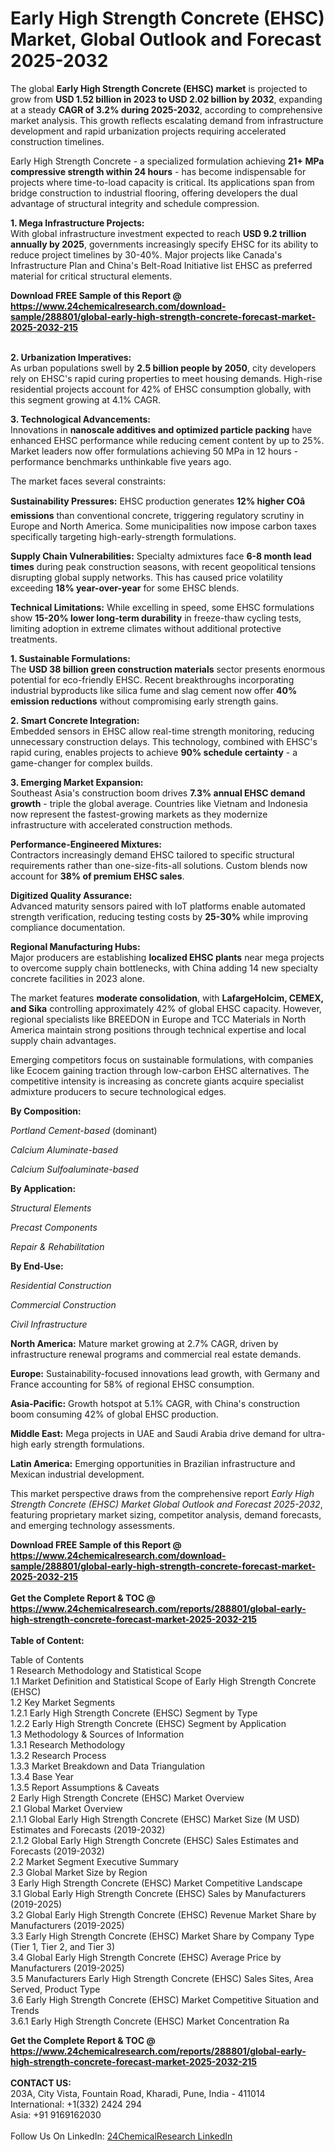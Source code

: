 <h1>Early High Strength Concrete (EHSC) Market, Global Outlook and Forecast 2025-2032</h1><p>The global <strong>Early High Strength Concrete (EHSC) market</strong> is projected to grow from <strong>USD 1.52 billion in 2023 to USD 2.02 billion by 2032</strong>, expanding at a steady <strong>CAGR of 3.2% during 2025-2032</strong>, according to comprehensive market analysis. This growth reflects escalating demand from infrastructure development and rapid urbanization projects requiring accelerated construction timelines.</p><p>Early High Strength Concrete - a specialized formulation achieving <strong>21+ MPa compressive strength within 24 hours</strong> - has become indispensable for projects where time-to-load capacity is critical. Its applications span from bridge construction to industrial flooring, offering developers the dual advantage of structural integrity and schedule compression.</p><p><strong>1. Mega Infrastructure Projects:</strong><br>
With global infrastructure investment expected to reach <strong>USD 9.2 trillion annually by 2025</strong>, governments increasingly specify EHSC for its ability to reduce project timelines by 30-40%. Major projects like Canada's Infrastructure Plan and China's Belt-Road Initiative list EHSC as preferred material for critical structural elements.</p><div><b>Download FREE Sample of this Report @ 
            <a href="https://www.24chemicalresearch.com/download-sample/288801/global-early-high-strength-concrete-forecast-market-2025-2032-215">
            https://www.24chemicalresearch.com/download-sample/288801/global-early-high-strength-concrete-forecast-market-2025-2032-215</a></b></div><br><p><strong>2. Urbanization Imperatives:</strong><br>
As urban populations swell by <strong>2.5 billion people by 2050</strong>, city developers rely on EHSC's rapid curing properties to meet housing demands. High-rise residential projects account for 42% of EHSC consumption globally, with this segment growing at 4.1% CAGR.</p><p><strong>3. Technological Advancements:</strong><br>
Innovations in <strong>nanoscale additives and optimized particle packing</strong> have enhanced EHSC performance while reducing cement content by up to 25%. Market leaders now offer formulations achieving 50 MPa in 12 hours - performance benchmarks unthinkable five years ago.</p><p>The market faces several constraints:</p><p><strong>Sustainability Pressures:</strong> EHSC production generates <strong>12% higher COâ emissions</strong> than conventional concrete, triggering regulatory scrutiny in Europe and North America. Some municipalities now impose carbon taxes specifically targeting high-early-strength formulations.</p><p><strong>Supply Chain Vulnerabilities:</strong> Specialty admixtures face <strong>6-8 month lead times</strong> during peak construction seasons, with recent geopolitical tensions disrupting global supply networks. This has caused price volatility exceeding <strong>18% year-over-year</strong> for some EHSC blends.</p><p><strong>Technical Limitations:</strong> While excelling in speed, some EHSC formulations show <strong>15-20% lower long-term durability</strong> in freeze-thaw cycling tests, limiting adoption in extreme climates without additional protective treatments.</p><p><strong>1. Sustainable Formulations:</strong><br>
The <strong>USD 38 billion green construction materials</strong> sector presents enormous potential for eco-friendly EHSC. Recent breakthroughs incorporating industrial byproducts like silica fume and slag cement now offer <strong>40% emission reductions</strong> without compromising early strength gains.</p><p><strong>2. Smart Concrete Integration:</strong><br>
Embedded sensors in EHSC allow real-time strength monitoring, reducing unnecessary construction delays. This technology, combined with EHSC's rapid curing, enables projects to achieve <strong>90% schedule certainty</strong> - a game-changer for complex builds.</p><p><strong>3. Emerging Market Expansion:</strong><br>
Southeast Asia's construction boom drives <strong>7.3% annual EHSC demand growth</strong> - triple the global average. Countries like Vietnam and Indonesia now represent the fastest-growing markets as they modernize infrastructure with accelerated construction methods.</p><p><strong>Performance-Engineered Mixtures:</strong><br>
	Contractors increasingly demand EHSC tailored to specific structural requirements rather than one-size-fits-all solutions. Custom blends now account for <strong>38% of premium EHSC sales</strong>.</p><p><strong>Digitized Quality Assurance:</strong><br>
	Advanced maturity sensors paired with IoT platforms enable automated strength verification, reducing testing costs by <strong>25-30%</strong> while improving compliance documentation.</p><p><strong>Regional Manufacturing Hubs:</strong><br>
	Major producers are establishing <strong>localized EHSC plants</strong> near mega projects to overcome supply chain bottlenecks, with China adding 14 new specialty concrete facilities in 2023 alone.</p><p>The market features <strong>moderate consolidation</strong>, with <strong>LafargeHolcim, CEMEX, and Sika</strong> controlling approximately 42% of global EHSC capacity. However, regional specialists like BREEDON in Europe and TCC Materials in North America maintain strong positions through technical expertise and local supply chain advantages.</p><p>Emerging competitors focus on sustainable formulations, with companies like Ecocem gaining traction through low-carbon EHSC alternatives. The competitive intensity is increasing as concrete giants acquire specialist admixture producers to secure technological edges.</p><p><strong>By Composition:</strong></p><p><em>Portland Cement-based</em> (dominant)</p><p><em>Calcium Aluminate-based</em></p><p><em>Calcium Sulfoaluminate-based</em></p><p><strong>By Application:</strong></p><p><em>Structural Elements</em></p><p><em>Precast Components</em></p><p><em>Repair &amp; Rehabilitation</em></p><p><strong>By End-Use:</strong></p><p><em>Residential Construction</em></p><p><em>Commercial Construction</em></p><p><em>Civil Infrastructure</em></p><p><strong>North America:</strong> Mature market growing at 2.7% CAGR, driven by infrastructure renewal programs and commercial real estate demands.</p><p><strong>Europe:</strong> Sustainability-focused innovations lead growth, with Germany and France accounting for 58% of regional EHSC consumption.</p><p><strong>Asia-Pacific:</strong> Growth hotspot at 5.1% CAGR, with China's construction boom consuming 42% of global EHSC production.</p><p><strong>Middle East:</strong> Mega projects in UAE and Saudi Arabia drive demand for ultra-high early strength formulations.</p><p><strong>Latin America:</strong> Emerging opportunities in Brazilian infrastructure and Mexican industrial development.</p><p>This market perspective draws from the comprehensive report <em>Early High Strength Concrete (EHSC) Market Global Outlook and Forecast 2025-2032</em>, featuring proprietary market sizing, competitor analysis, demand forecasts, and emerging technology assessments.</p><div><b>Download FREE Sample of this Report @ 
            <a href="https://www.24chemicalresearch.com/download-sample/288801/global-early-high-strength-concrete-forecast-market-2025-2032-215">
            https://www.24chemicalresearch.com/download-sample/288801/global-early-high-strength-concrete-forecast-market-2025-2032-215</a></b></div><br><div><b>Get the Complete Report & TOC @ 
            <a href="https://www.24chemicalresearch.com/reports/288801/global-early-high-strength-concrete-forecast-market-2025-2032-215">
            https://www.24chemicalresearch.com/reports/288801/global-early-high-strength-concrete-forecast-market-2025-2032-215</a></b></div><br>
            <b>Table of Content:</b><p>Table of Contents<br />
1 Research Methodology and Statistical Scope<br />
1.1 Market Definition and Statistical Scope of Early High Strength Concrete (EHSC)<br />
1.2 Key Market Segments<br />
1.2.1 Early High Strength Concrete (EHSC) Segment by Type<br />
1.2.2 Early High Strength Concrete (EHSC) Segment by Application<br />
1.3 Methodology & Sources of Information<br />
1.3.1 Research Methodology<br />
1.3.2 Research Process<br />
1.3.3 Market Breakdown and Data Triangulation<br />
1.3.4 Base Year<br />
1.3.5 Report Assumptions & Caveats<br />
2 Early High Strength Concrete (EHSC) Market Overview<br />
2.1 Global Market Overview<br />
2.1.1 Global Early High Strength Concrete (EHSC) Market Size (M USD) Estimates and Forecasts (2019-2032)<br />
2.1.2 Global Early High Strength Concrete (EHSC) Sales Estimates and Forecasts (2019-2032)<br />
2.2 Market Segment Executive Summary<br />
2.3 Global Market Size by Region<br />
3 Early High Strength Concrete (EHSC) Market Competitive Landscape<br />
3.1 Global Early High Strength Concrete (EHSC) Sales by Manufacturers (2019-2025)<br />
3.2 Global Early High Strength Concrete (EHSC) Revenue Market Share by Manufacturers (2019-2025)<br />
3.3 Early High Strength Concrete (EHSC) Market Share by Company Type (Tier 1, Tier 2, and Tier 3)<br />
3.4 Global Early High Strength Concrete (EHSC) Average Price by Manufacturers (2019-2025)<br />
3.5 Manufacturers Early High Strength Concrete (EHSC) Sales Sites, Area Served, Product Type<br />
3.6 Early High Strength Concrete (EHSC) Market Competitive Situation and Trends<br />
3.6.1 Early High Strength Concrete (EHSC) Market Concentration Ra</p><div><b>Get the Complete Report & TOC @ 
            <a href="https://www.24chemicalresearch.com/reports/288801/global-early-high-strength-concrete-forecast-market-2025-2032-215">
            https://www.24chemicalresearch.com/reports/288801/global-early-high-strength-concrete-forecast-market-2025-2032-215</a></b></div><br><b>CONTACT US:</b><br>
            203A, City Vista, Fountain Road, Kharadi, Pune, India - 411014<br>
            International: +1(332) 2424 294<br>
            Asia: +91 9169162030 <br><br>
            Follow Us On LinkedIn: <a href="https://www.linkedin.com/company/24chemicalresearch/">24ChemicalResearch LinkedIn</a>